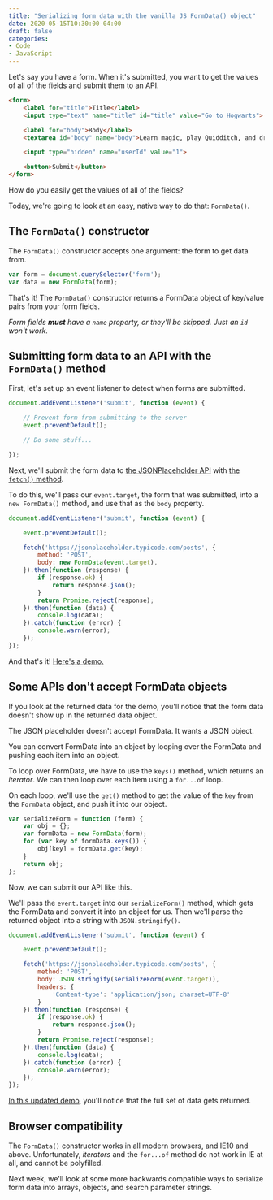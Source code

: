 ```yaml
---
title: "Serializing form data with the vanilla JS FormData() object"
date: 2020-05-15T10:30:00-04:00
draft: false
categories:
- Code
- JavaScript
---
```


Let's say you have a form. When it's submitted, you want to get the values of all of the fields and submit them to an API.

```html
<form>
	<label for="title">Title</label>
	<input type="text" name="title" id="title" value="Go to Hogwarts">

	<label for="body">Body</label>
	<textarea id="body" name="body">Learn magic, play Quidditch, and drink some butter beer.</textarea>

	<input type="hidden" name="userId" value="1">

	<button>Submit</button>
</form>
```

How do you easily get the values of all of the fields?

Today, we're going to look at an easy, native way to do that: `FormData()`.

## The `FormData()` constructor

The `FormData()` constructor accepts one argument: the form to get data from.

```js
var form = document.querySelector('form');
var data = new FormData(form);
```

That's it! The `FormData()` constructor returns a FormData object of key/value pairs from your form fields.

*Form fields __must__ have a `name` property, or they'll be skipped. Just an `id` won't work.*

## Submitting form data to an API with the `FormData()` method

First, let's set up an event listener to detect when forms are submitted.

```js
document.addEventListener('submit', function (event) {

	// Prevent form from submitting to the server
	event.preventDefault();

	// Do some stuff...

});
```

Next, we'll submit the form data to [the JSONPlaceholder API](https://jsonplaceholder.typicode.com/) with [the `fetch()` method](/how-to-send-data-to-an-api-with-the-vanilla-js-fetch-method/).

To do this, we'll pass our `event.target`, the form that was submitted, into a `new FormData()` method, and use that as the `body` property.

```js
document.addEventListener('submit', function (event) {

	event.preventDefault();

	fetch('https://jsonplaceholder.typicode.com/posts', {
		method: 'POST',
		body: new FormData(event.target),
	}).then(function (response) {
		if (response.ok) {
			return response.json();
		}
		return Promise.reject(response);
	}).then(function (data) {
		console.log(data);
	}).catch(function (error) {
		console.warn(error);
	});
});
```

And that's it! [Here's a demo.](https://codepen.io/cferdinandi/pen/RwWYvgY)

## Some APIs don't accept FormData objects

If you look at the returned data for the demo, you'll notice that the form data doesn't show up in the returned data object.

The JSON placeholder doesn't accept FormData. It wants a JSON object.

You can convert FormData into an object by looping over the FormData and pushing each item into an object.

To loop over FormData, we have to use the `keys()` method, which returns an *iterator*. We can then loop over each item using a `for...of` loop.

On each loop, we'll use the `get()` method to get the value of the `key` from the `FormData` object, and push it into our object.

```js
var serializeForm = function (form) {
	var obj = {};
	var formData = new FormData(form);
	for (var key of formData.keys()) {
		obj[key] = formData.get(key);
	}
	return obj;
};
```

Now, we can submit our API like this.

We'll pass the `event.target` into our `serializeForm()` method, which gets the FormData and convert it into an object for us. Then we'll parse the returned object into a string with `JSON.stringify()`.

```js
document.addEventListener('submit', function (event) {

	event.preventDefault();

	fetch('https://jsonplaceholder.typicode.com/posts', {
		method: 'POST',
		body: JSON.stringify(serializeForm(event.target)),
		headers: {
			'Content-type': 'application/json; charset=UTF-8'
		}
	}).then(function (response) {
		if (response.ok) {
			return response.json();
		}
		return Promise.reject(response);
	}).then(function (data) {
		console.log(data);
	}).catch(function (error) {
		console.warn(error);
	});
});
```

[In this updated demo](https://codepen.io/cferdinandi/pen/MWaqLVj), you'll notice that the full set of data gets returned.

## Browser compatibility

The `FormData()` constructor works in all modern browsers, and IE10 and above. Unfortunately, *iterators* and the `for...of` method do not work in IE at all, and cannot be polyfilled.

Next week, we'll look at some more backwards compatible ways to serialize form data into arrays, objects, and search parameter strings.
